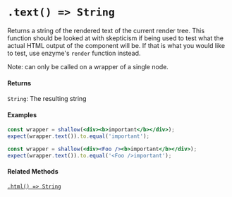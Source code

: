 # `.text() => String`

Returns a string of the rendered text of the current render tree. This function should be
looked at with skepticism if being used to test what the actual HTML output of the component
will be. If that is what you would like to test, use enzyme's `render` function instead.

Note: can only be called on a wrapper of a single node.


#### Returns

`String`: The resulting string


#### Examples

```jsx
const wrapper = shallow(<div><b>important</b></div>);
expect(wrapper.text()).to.equal('important');
```

```jsx
const wrapper = shallow(<div><Foo /><b>important</b></div>);
expect(wrapper.text()).to.equal('<Foo />important');
```


#### Related Methods

[`.html() => String`](html.md)
